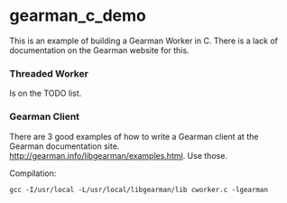 gearman_c_demo
==============

This is an example of building a Gearman Worker in C. There is a lack of documentation on the Gearman website for this. 

### Threaded Worker
Is on the TODO list. 

### Gearman Client 
There are 3 good examples of how to write a Gearman client at the Gearman documentation site. http://gearman.info/libgearman/examples.html. Use those. 

Compilation:
````shell
gcc -I/usr/local -L/usr/local/libgearman/lib cworker.c -lgearman
````
